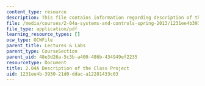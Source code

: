 ```yaml
---
content_type: resource
description: This file contains information regarding description of the class project.
file: /media/courses/2-04a-systems-and-controls-spring-2013/1231ee4b393021d0ddaca12281433c03_MIT2_04AS13_ClassProject.pdf
file_type: application/pdf
learning_resource_types: []
ocw_type: OCWFile
parent_title: Lectures & Labs
parent_type: CourseSection
parent_uid: 48e3d26a-5c3b-a400-486b-434949ef2235
resourcetype: Document
title: 2.04A Description of the Class Project
uid: 1231ee4b-3930-21d0-ddac-a12281433c03
---
```


